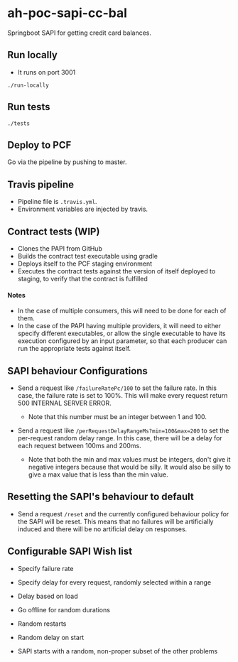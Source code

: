 # ah-poc-sapi-cc-bal

Springboot SAPI for getting credit card balances.

## Run locally

- It runs on port 3001

`./run-locally`

## Run tests

`./tests`

## Deploy to PCF

Go via the pipeline by pushing to master.

## Travis pipeline

- Pipeline file is `.travis.yml`.
- Environment variables are injected by travis.

## Contract tests (WIP)

- Clones the PAPI from GitHub
- Builds the contract test executable using gradle
- Deploys itself to the PCF staging environment
- Executes the contract tests against the version of itself deployed to staging, to verify that the contract is fulfilled

#### Notes

- In the case of multiple consumers, this will need to be done for each of them.
- In the case of the PAPI having multiple providers, it will need to either specify different executables, or allow the single executable to have its execution configured by an input parameter, so
that each producer can run the appropriate tests against itself.

## SAPI behaviour Configurations

- Send a request like `/failureRatePc/100` to set the failure rate. In this case, the failure rate is set to 100%. This will make every request return 500 INTERNAL SERVER ERROR.
  - Note that this number must be an integer between 1 and 100.
  
- Send a request like `/perRequestDelayRangeMs?min=100&max=200` to set the per-request random delay range. In this case, there will be a delay for each request between 100ms and 200ms.
  - Note that both the min and max values must be integers, don't give it negative integers because that would be silly. It would also be silly to give a max value that is less than the min value.


## Resetting the SAPI's behaviour to default

- Send a request `/reset` and the currently configured behaviour policy for the SAPI will be reset. This means that no failures will be artificially induced and there will be no artificial delay
on responses.

## Configurable SAPI Wish list

- Specify failure rate
- Specify delay for every request, randomly selected within a range
- Delay based on load
- Go offline for random durations
- Random restarts
- Random delay on start

- SAPI starts with a random, non-proper subset of the other problems